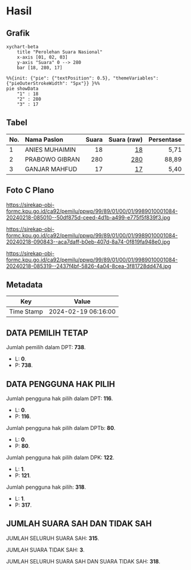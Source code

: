 # Hasil

## Grafik

```mermaid
xychart-beta
    title "Perolehan Suara Nasional"
    x-axis [01, 02, 03]
    y-axis "Suara" 0 --> 280
    bar [18, 280, 17]
```

```mermaid
%%{init: {"pie": {"textPosition": 0.5}, "themeVariables": {"pieOuterStrokeWidth": "5px"}} }%%
pie showData
    "1" : 18
    "2" : 280
    "3" : 17
```

## Tabel

| No. | Nama Paslon    | Suara | Suara (raw) | Persentase |
|:--- |:-------------- | -----:| -----------:| ----------:|
| 1   | ANIES MUHAIMIN | 18    | [18][p-1]   | 5,71       |
| 2   | PRABOWO GIBRAN | 280   | [280][p-2]  | 88,89      |
| 3   | GANJAR MAHFUD  | 17    | [17][p-3]   | 5,40       |


[p-1]: https://github.com/gigit-pemilu/pemilu-2024/blob/main/pilpres/hitung-suara/sub/99-luar-negeri/sub/89-penang-malaysia/sub/01-penang-malaysia/sub/0001-penang-malaysia/sub/084-ksk-069/sub/paslon-1.txt
[p-2]: https://github.com/gigit-pemilu/pemilu-2024/blob/main/pilpres/hitung-suara/sub/99-luar-negeri/sub/89-penang-malaysia/sub/01-penang-malaysia/sub/0001-penang-malaysia/sub/084-ksk-069/sub/paslon-2.txt
[p-3]: https://github.com/gigit-pemilu/pemilu-2024/blob/main/pilpres/hitung-suara/sub/99-luar-negeri/sub/89-penang-malaysia/sub/01-penang-malaysia/sub/0001-penang-malaysia/sub/084-ksk-069/sub/paslon-3.txt

## Foto C Plano

https://sirekap-obj-formc.kpu.go.id/ca92/pemilu/ppwp/99/89/01/00/01/9989010001084-20240218-085010--50df875d-ceed-4d1b-a499-e775f5f839f3.jpg

https://sirekap-obj-formc.kpu.go.id/ca92/pemilu/ppwp/99/89/01/00/01/9989010001084-20240218-090843--aca7daff-b0eb-407d-8a74-0f819fa948e0.jpg

https://sirekap-obj-formc.kpu.go.id/ca92/pemilu/ppwp/99/89/01/00/01/9989010001084-20240218-085319--2437f4bf-5826-4a04-8cea-3f81728dd474.jpg


## Metadata

| Key        | Value               |
| ---------- | ------------------- |
| Time Stamp | 2024-02-19 06:16:00 |


## DATA PEMILIH TETAP

Jumlah pemilih dalam DPT: **738**.
 * L: **0**.
 * P: **738**.

## DATA PENGGUNA HAK PILIH

Jumlah pengguna hak pilih dalam DPT: **116**.
 * L: **0**.
 * P: **116**.

Jumlah pengguna hak pilih dalam DPTb: **80**.
 * L: **0**.
 * P: **80**.

Jumlah pengguna hak pilih dalam DPK: **122**.
 * L: **1**.
 * P: **121**.

Jumlah pengguna hak pilih: **318**.
 * L: **1**.
 * P: **317**.

## JUMLAH SUARA SAH DAN TIDAK SAH

JUMLAH SELURUH SUARA SAH: **315**.

JUMLAH SUARA TIDAK SAH: **3**.

JUMLAH SELURUH SUARA SAH DAN SUARA TIDAK SAH: **318**.


